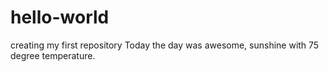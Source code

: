 # hello-world
creating my first repository
Today the day was awesome, sunshine with 75 degree temperature.

